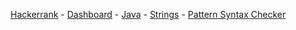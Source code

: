 <a href="https://www.hackerrank.com">Hackerrank</a> - 
<a href="https://www.hackerrank.com/dashboard">Dashboard</a> - 
<a href="https://www.hackerrank.com/domains/java">Java</a> - 
<a href="https://www.hackerrank.com/domains/java/java-strings">Strings</a> - 
<a href="https://www.hackerrank.com/challenges/pattern-syntax-checker">Pattern Syntax Checker</a>
